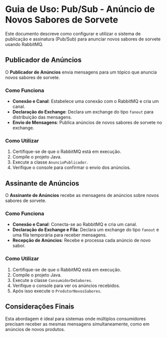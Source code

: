 # Guia de Uso: Pub/Sub - Anúncio de Novos Sabores de Sorvete

Este documento descreve como configurar e utilizar o sistema de publicação e assinatura (Pub/Sub) para anunciar novos sabores de sorvete usando RabbitMQ.

## Publicador de Anúncios

O **Publicador de Anúncios** envia mensagens para um tópico que anuncia novos sabores de sorvete.

### Como Funciona
- **Conexão e Canal**: Estabelece uma conexão com o RabbitMQ e cria um canal.
- **Declaração do Exchange**: Declara um exchange do tipo `fanout` para distribuição das mensagens.
- **Envio de Mensagens**: Publica anúncios de novos sabores de sorvete no exchange.

### Como Utilizar
1. Certifique-se de que o RabbitMQ está em execução.
2. Compile o projeto Java.
3. Execute a classe `AnuncioPublicador`.
4. Verifique o console para confirmar o envio dos anúncios.

## Assinante de Anúncios

O **Assinante de Anúncios** recebe as mensagens de anúncios sobre novos sabores de sorvete.

### Como Funciona
- **Conexão e Canal**: Conecta-se ao RabbitMQ e cria um canal.
- **Declaração do Exchange e Fila**: Declara um exchange do tipo `fanout` e uma fila temporária para receber mensagens.
- **Recepção de Anúncios**: Recebe e processa cada anúncio de novo sabor.

### Como Utilizar
1. Certifique-se de que o RabbitMQ está em execução.
2. Compile o projeto Java.
3. Execute a classe `ConsumidorDeSabores`.
4. Verifique o console para ver os anúncios recebidos.
5. Após isso execute o `ProdutorNovosSabores`.

## Considerações Finais

Esta abordagem é ideal para sistemas onde múltiplos consumidores precisam receber as mesmas mensagens simultaneamente, como em anúncios de novos produtos.
